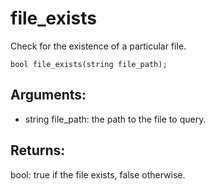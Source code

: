 # file_exists
Check for the existence of a particular file.

`bool file_exists(string file_path);`

## Arguments:
* string file_path: the path to the file to query.

## Returns:
bool: true if the file exists, false otherwise.

